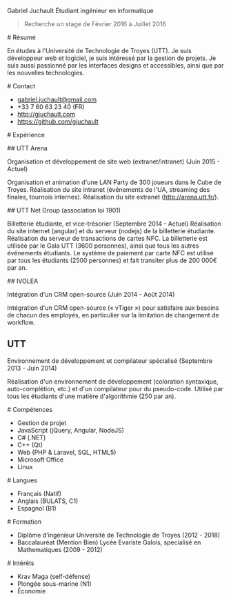 Gabriel Juchault
Étudiant ingénieur en informatique

> Recherche un stage de Février 2016 à Juillet 2016

# Résumé

En études à l'Université de Technologie de Troyes (UTT). Je suis développeur
web et logiciel, je suis intéressé par la gestion de projets. Je suis aussi
passionné par les interfaces designs et accessibles, ainsi que par les nouvelles
technologies.

# Contact

* gabriel.juchault@gmail.com
* +33 7 60 63 23 40 (FR)
* http://gjuchault.com
* https://github.com/gjuchault

# Expérience

## UTT Arena

Organisation et développement de site web (extranet/intranet) (Juin 2015 - Actuel)

Organisation et animation d'une LAN Party de 300 joueurs dans le Cube de
Troyes. Réalisation du site intranet (événements de l'UA, streaming des finales,
tournois internes). Réalisation du site extranet (http://arena.utt.fr/).


## UTT Net Group (association loi 1901)

Billetterie étudiante, et vice-trésorier (Septembre 2014 - Actuel)
Réalisation du site internet (angular) et du serveur (nodejs) de la billetterie
étudiante. Réalisation du serveur de transactions de cartes NFC. La billetterie
est utilisée par le Gala UTT (3600 personnes), ainsi que tous les autres
événements étudiants. Le système de paiement par carte NFC est utilisé par
tous les étudiants (2500 personnes) et fait transiter plus de 200 000€ par an.

## IVOLEA

Intégration d'un CRM open-source (Juin 2014 - Août 2014)

Intégration d'un CRM open-source (« vTiger ») pour satisfaire aux besoins de
chacun des employés, en particulier sur la limitation de changement de
workflow.


## UTT

Environnement de développement et compilateur spécialisé (Septembre 2013 - Juin 2014)

Réalisation d'un environnement de développement (coloration syntaxique,
auto-complétion, etc.) et d'un compilateur pour du pseudo-code. Utilisé par tous
les étudiants d'une matière d'algorithmie (250 par an).

# Compétences

* Gestion de projet
* JavaScript (jQuery, Angular, NodeJS)
* C# (.NET)
* C++ (Qt)
* Web (PHP & Laravel, SQL, HTML5)
* Microsoft Office
* Linux

# Langues

* Français (Natif)
* Anglais (BULATS, C1)
* Espagnol (B1)

# Formation

* Diplôme d'ingénieur
    Université de Technologie de Troyes (2012 - 2018)
* Baccalauréat (Mention Bien)
    Lycée Evariste Galois, specialisé en Mathematiques (2009 - 2012)

# Intérêts

* Krav Maga (self-défense)
* Plongée sous-marine (N1)
* Économie